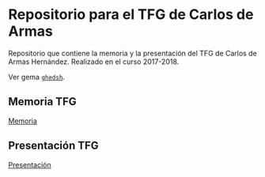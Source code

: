 # Repositorio para el TFG de Carlos de Armas

Repositorio que contiene la memoria y la presentación del TFG de Carlos de Armas Hernández. Realizado en el curso 2017-2018.

Ver gema [`ghedsh`](https://github.com/ULL-ESIT-GRADOII-TFG/ghedsh "ghedsh GitHub repository").

## Memoria TFG

[Memoria](./memoria)

## Presentación TFG

[Presentación](./presentacion)